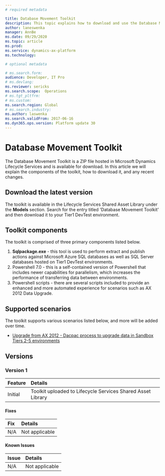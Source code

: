 ```yaml
---
# required metadata

title: Database Movement Toolkit
description: This topic explains how to download and use the Database Movement Toolkit, a series of scripts that enhance the customer experience for movement of data between developer environments and sandbox environments. 
author: laneswenka
manager: AnnBe
ms.date: 09/29/2020
ms.topic: article
ms.prod: 
ms.service: dynamics-ax-platform
ms.technology: 

# optional metadata

# ms.search.form: 
audience: Developer, IT Pro
# ms.devlang: 
ms.reviewer: sericks
ms.search.scope:  Operations
# ms.tgt_pltfrm: 
# ms.custom: 
ms.search.region: Global
# ms.search.industry: 
ms.author: laswenka
ms.search.validFrom: 2017-06-16
ms.dyn365.ops.version: Platform update 30
---
```


# Database Movement Toolkit

The Database Movement Toolkit is a ZIP file hosted in Microsoft Dynamics Lifecycle Services and is available for download.  In this article we will explain the components of the toolkit, how to download it, and any recent changes.

## Download the latest version

The toolkit is available in the Lifecycle Services Shared Asset Library under the **Models** section.  Search for the entry titled 'Database Movement Toolkit' and then download it to your Tier1 DevTest environment.  

## Toolkit components

The toolkit is comprised of three primary components listed below.

1. **Sqlpackage.exe** - this tool is used to perform extract and publish actions against Microsoft Azure SQL databases as well as SQL Server databases hosted on Tier1 DevTest environments.  
2. Powershell 7.0 - this is a self-contained version of Powershell that includes newer capabilities for parallelism, which increases the performance of transferring data between environments.  
3. Powershell scripts - there are several scripts included to provide an enhanced and more automated experience for scenarios such as AX 2012 Data Upgrade.

## Supported scenarios

The toolkit supports various scenarios listed below, and more will be added over time.  

* [Upgrade from AX 2012 - Dacpac process to upgrade data in Sandbox Tiers 2-5 environments](../migration-upgrade/upgrade-data-sandbox-dacpac.md)

## Versions

### Version 1
| Feature | Details |
| :------ | :------ |
| Initial | Toolkit uploaded to Lifecycle Services Shared Asset Library|

#### Fixes
| Fix | Details |
| :------ | :------ | 
| N/A | Not applicable  | 

#### Known Issues
| Issue | Details |
| :------ | :------ |
| N/A | Not applicable | 